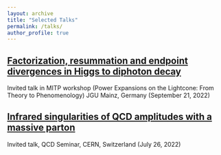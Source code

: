 ```yaml
---
layout: archive
title: "Selected Talks"
permalink: /talks/
author_profile: true
---
```

[Factorization, resummation and endpoint divergences in Higgs to diphoton decay](https://indico.mitp.uni-mainz.de/event/243/contributions/4058/)
---
   Invited talk in MITP workshop (Power Expansions on the Lightcone: From Theory to Phenomenology)
   JGU Mainz, Germany (September 21, 2022)
   
[Infrared singularities of QCD amplitudes with a massive parton](https://indico.cern.ch/event/1181867/)
---
   Invited talk, QCD Seminar, CERN, Switzerland (July 26, 2022)
